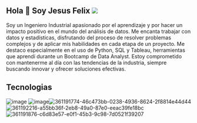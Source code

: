 ## Hola 👋 Soy Jesus Felix [![](https://img.shields.io/badge/LinkedIn-0077B5?style=for-the-badge&logo=linkedin&logoColor=white)](www.linkedin.com/in/jesús-antonio-félix-robles)
Soy un Ingeniero Industrial apasionado por el aprendizaje y por hacer un impacto positivo en el mundo del análisis de datos. Me encanta trabajar con datos y estadísticas, disfrutando del proceso de resolver problemas complejos y de aplicar mis habilidades en cada etapa de un proyecto. Me destaco especialmente en el uso de Python, SQL y Tableau, herramientas que aprendí durante un Bootcamp de Data Analyst. Estoy comprometido con mantenerme al día con las tendencias de la industria, siempre buscando innovar y ofrecer soluciones efectivas.

## Tecnologias
![image](https://github.com/user-attachments/assets/19ef6113-9133-467b-a755-736a52611e80) ![image](https://github.com/user-attachments/assets/f554c342-5a02-4657-90b5-c36d39b74c04)![361191774-46c473bb-0238-4936-8624-2f8814e44d44](https://github.com/user-attachments/assets/0b0ac525-8197-43a1-8806-ab0fe89701ce)![361192216-a55bb36f-2eb8-49a0-87e0-eeac39fe18bc](https://github.com/user-attachments/assets/5a2f54d2-7a34-4729-9e21-908eb782fe03)![361191876-c6d83e57-e0f1-45b3-9c98-7d0521f39207](https://github.com/user-attachments/assets/3949cd0b-d42d-4bf9-95b4-7170a7155de1)




